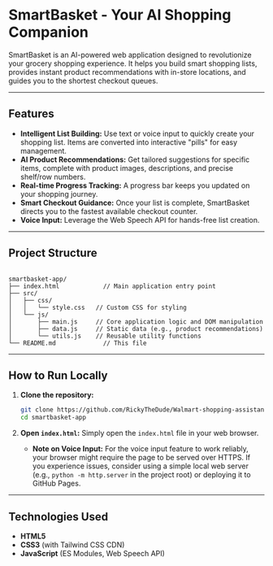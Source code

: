 # SmartBasket - Your AI Shopping Companion

SmartBasket is an AI-powered web application designed to revolutionize your grocery shopping experience. It helps you build smart shopping lists, provides instant product recommendations with in-store locations, and guides you to the shortest checkout queues.

---

## Features

* **Intelligent List Building:** Use text or voice input to quickly create your shopping list. Items are converted into interactive "pills" for easy management.
* **AI Product Recommendations:** Get tailored suggestions for specific items, complete with product images, descriptions, and precise shelf/row numbers.
* **Real-time Progress Tracking:** A progress bar keeps you updated on your shopping journey.
* **Smart Checkout Guidance:** Once your list is complete, SmartBasket directs you to the fastest available checkout counter.
* **Voice Input:** Leverage the Web Speech API for hands-free list creation.

---

## Project Structure

```

smartbasket-app/
├── index.html            // Main application entry point
├── src/
│   ├── css/
│   │   └── style.css   // Custom CSS for styling
│   └── js/
│       ├── main.js     // Core application logic and DOM manipulation
│       ├── data.js     // Static data (e.g., product recommendations)
│       └── utils.js    // Reusable utility functions
└── README.md             // This file

````

---

## How to Run Locally

1.  **Clone the repository:**
    ```bash
    git clone https://github.com/RickyTheDude/Walmart-shopping-assistant.git
    cd smartbasket-app
    ```
2.  **Open `index.html`:** Simply open the `index.html` file in your web browser.

    * **Note on Voice Input:** For the voice input feature to work reliably, your browser might require the page to be served over HTTPS. If you experience issues, consider using a simple local web server (e.g., `python -m http.server` in the project root) or deploying it to GitHub Pages.

---
## Technologies Used

* **HTML5**
* **CSS3** (with Tailwind CSS CDN)
* **JavaScript** (ES Modules, Web Speech API)